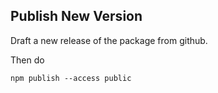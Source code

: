 
## Publish New Version

Draft a new release of the package from github.

Then do 

```
npm publish --access public
```